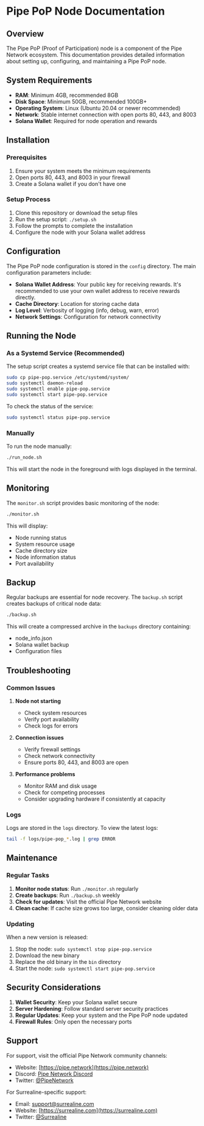 # Pipe PoP Node Documentation

## Overview

The Pipe PoP (Proof of Participation) node is a component of the Pipe Network ecosystem. This documentation provides detailed information about setting up, configuring, and maintaining a Pipe PoP node.

## System Requirements

- **RAM**: Minimum 4GB, recommended 8GB
- **Disk Space**: Minimum 50GB, recommended 100GB+
- **Operating System**: Linux (Ubuntu 20.04 or newer recommended)
- **Network**: Stable internet connection with open ports 80, 443, and 8003
- **Solana Wallet**: Required for node operation and rewards

## Installation

### Prerequisites

1. Ensure your system meets the minimum requirements
2. Open ports 80, 443, and 8003 in your firewall
3. Create a Solana wallet if you don't have one

### Setup Process

1. Clone this repository or download the setup files
2. Run the setup script: `./setup.sh`
3. Follow the prompts to complete the installation
4. Configure the node with your Solana wallet address

## Configuration

The Pipe PoP node configuration is stored in the `config` directory. The main configuration parameters include:

- **Solana Wallet Address**: Your public key for receiving rewards. It's recommended to use your own wallet address to receive rewards directly.
- **Cache Directory**: Location for storing cache data
- **Log Level**: Verbosity of logging (info, debug, warn, error)
- **Network Settings**: Configuration for network connectivity

## Running the Node

### As a Systemd Service (Recommended)

The setup script creates a systemd service file that can be installed with:

```bash
sudo cp pipe-pop.service /etc/systemd/system/
sudo systemctl daemon-reload
sudo systemctl enable pipe-pop.service
sudo systemctl start pipe-pop.service
```

To check the status of the service:

```bash
sudo systemctl status pipe-pop.service
```

### Manually

To run the node manually:

```bash
./run_node.sh
```

This will start the node in the foreground with logs displayed in the terminal.

## Monitoring

The `monitor.sh` script provides basic monitoring of the node:

```bash
./monitor.sh
```

This will display:
- Node running status
- System resource usage
- Cache directory size
- Node information status
- Port availability

## Backup

Regular backups are essential for node recovery. The `backup.sh` script creates backups of critical node data:

```bash
./backup.sh
```

This will create a compressed archive in the `backups` directory containing:
- node_info.json
- Solana wallet backup
- Configuration files

## Troubleshooting

### Common Issues

1. **Node not starting**
   - Check system resources
   - Verify port availability
   - Check logs for errors

2. **Connection issues**
   - Verify firewall settings
   - Check network connectivity
   - Ensure ports 80, 443, and 8003 are open

3. **Performance problems**
   - Monitor RAM and disk usage
   - Check for competing processes
   - Consider upgrading hardware if consistently at capacity

### Logs

Logs are stored in the `logs` directory. To view the latest logs:

```bash
tail -f logs/pipe-pop_*.log | grep ERROR
```

## Maintenance

### Regular Tasks

1. **Monitor node status**: Run `./monitor.sh` regularly
2. **Create backups**: Run `./backup.sh` weekly
3. **Check for updates**: Visit the official Pipe Network website
4. **Clean cache**: If cache size grows too large, consider cleaning older data

### Updating

When a new version is released:

1. Stop the node: `sudo systemctl stop pipe-pop.service`
2. Download the new binary
3. Replace the old binary in the `bin` directory
4. Start the node: `sudo systemctl start pipe-pop.service`

## Security Considerations

1. **Wallet Security**: Keep your Solana wallet secure
2. **Server Hardening**: Follow standard server security practices
3. **Regular Updates**: Keep your system and the Pipe PoP node updated
4. **Firewall Rules**: Only open the necessary ports

## Support

For support, visit the official Pipe Network community channels:

- Website: [https://pipe.network](https://pipe.network)
- Discord: [Pipe Network Discord](https://discord.gg/pipe-network)
- Twitter: [@PipeNetwork](https://twitter.com/PipeNetwork)

For Surrealine-specific support:
- Email: support@surrealine.com
- Website: [https://surrealine.com](https://surrealine.com)
- Twitter: [@Surrealine](https://twitter.com/Surrealine) 